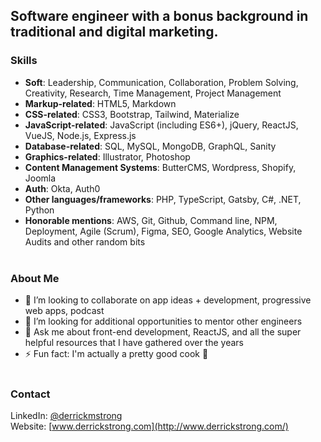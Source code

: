 <!--
**derrickmstrong/derrickmstrong** is a ✨ _special_ ✨ repository because its `README.md` (this file) appears on your GitHub profile.
-->
<!-- <img src="" width="900" /> -->

## Software engineer with a bonus background in traditional and digital marketing.<br/>

### Skills
- <strong>Soft</strong>: Leadership, Communication, Collaboration, Problem Solving, Creativity, Research, Time Management, Project Management      
- <strong>Markup-related</strong>: HTML5, Markdown     
- <strong>CSS-related</strong>: CSS3, Bootstrap, Tailwind, Materialize       
- <strong>JavaScript-related</strong>: JavaScript (including ES6+), jQuery, ReactJS, VueJS, Node.js, Express.js   
- <strong>Database-related</strong>: SQL, MySQL, MongoDB, GraphQL, Sanity
- <strong>Graphics-related</strong>: Illustrator, Photoshop   
- <strong>Content Management Systems</strong>: ButterCMS, Wordpress, Shopify, Joomla
- <strong>Auth</strong>: Okta, Auth0  
- <strong>Other languages/frameworks</strong>: PHP, TypeScript, Gatsby, C#, .NET, Python 
- <strong>Honorable mentions</strong>: AWS, Git, Github, Command line, NPM, Deployment, Agile (Scrum), Figma, SEO, Google Analytics, Website Audits and other random bits <br/><br/>     

### About Me
- 👯 I’m looking to collaborate on app ideas + development, progressive web apps, podcast
- 🤔 I’m looking for additional opportunities to mentor other engineers
- 💬 Ask me about front-end development, ReactJS, and all the super helpful resources that I have gathered over the years
- ⚡ Fun fact: I'm actually a pretty good cook 🍜<br/><br/>

### Contact
LinkedIn: [@derrickmstrong](https://www.linkedin.com/in/derrickmstrong/) <br/>
Website: [www.derrickstrong.com](http://www.derrickstrong.com/)<br/><br/> 

<!--
## Content
<br><br>
###YouTube
[Visit My YouTube Channel](http://www.youtube.com/ds)
###Blog Post
[Visit Blog](http://www.blog.derrickstrong.com)
["How I Learned..."](http://www.blog.derrickstrong.com/how-i-learned...)
-->
